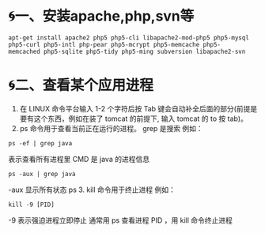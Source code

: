 # :cyclone:一、安装apache,php,svn等
```shell
apt-get install apache2 php5 php5-cli libapache2-mod-php5 php5-mysql php5-curl php5-intl php-pear php5-mcrypt php5-memcache php5-memcached php5-sqlite php5-tidy php5-ming subversion libapache2-svn
```
# :cyclone:二、查看某个应用进程 

1. 在 LINUX 命令平台输入 1-2 个字符后按 Tab 键会自动补全后面的部分(前提是要有这个东西，例如在装了 tomcat 的前提下, 输入 tomcat 的 to 按 tab)。
2. ps 命令用于查看当前正在运行的进程。
grep 是搜索
例如：
```shell
ps -ef | grep java
```
表示查看所有进程里 CMD 是 java 的进程信息
```shell
ps -aux | grep java
```
-aux 显示所有状态
ps
3. kill 命令用于终止进程
例如： 
```shell
kill -9 [PID]
```
-9 表示强迫进程立即停止
通常用 ps 查看进程 PID ，用 kill 命令终止进程
